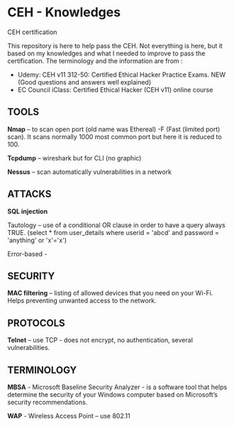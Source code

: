 # CEH - Knowledges
CEH certification

This repository is here to help pass the CEH. Not everything is here, but it based on my knowledges and what I needed to improve to pass the certification.
The terminology and the information are from :
- Udemy: CEH v11 312-50: Certified Ethical Hacker Practice Exams. NEW (Good questions and answers well explained)
- EC Council iClass: Certified Ethical Hacker (CEH v11) online course

##  TOOLS 

**Nmap** – to scan open port (old name was Ethereal)
  -F (Fast (limited port) scan). It scans normally 1000 most common port but here it is reduced to 100.
  
**Tcpdump** – wireshark but for CLI (no graphic)

**Nessus** – scan automatically vulnerabilities in a network


## ATTACKS

**SQL injection**
  
  Tautology – use of a conditional OR clause in order to have a query always TRUE.
  (select * from user_details where userid = 'abcd' and password = 'anything' or 'x'='x')
	
  Error-based - 


## SECURITY

**MAC filtering** – listing of allowed devices that you need on your Wi-Fi. Helps preventing unwanted access to the network.


## PROTOCOLS

**Telnet** – use TCP - does not encrypt, no authentication, several vulnerabilities.

## TERMINOLOGY

**MBSA** - Microsoft Baseline Security Analyzer - is a software tool that helps determine the security of your Windows computer based on Microsoft’s security recommendations.

**WAP** - Wireless Access Point – use 802.11 

